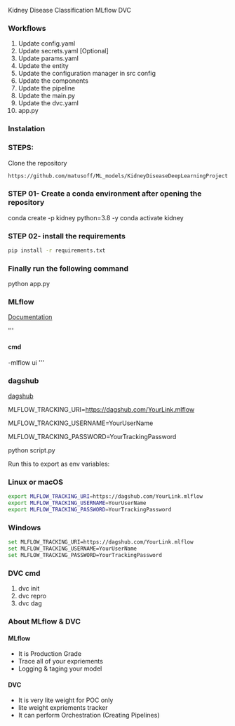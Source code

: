 Kidney Disease Classification MLflow DVC
### Workflows

1. Update config.yaml
2. Update secrets.yaml [Optional]
3. Update params.yaml
4. Update the entity
5. Update the configuration manager in src config
6. Update the components
7. Update the pipeline
8. Update the main.py
9. Update the dvc.yaml
10. app.py


### Instalation

### STEPS:
Clone the repository
```bash
https://github.com/matusoff/ML_models/KidneyDiseaseDeepLearningProject
```
### STEP 01- Create a conda environment after opening the repository

conda create -p kidney python=3.8 -y
conda activate kidney

### STEP 02- install the requirements
```bash 
pip install -r requirements.txt
```

### Finally run the following command
python app.py 


### MLflow
[Documentation](https://mlflow.org/docs/latest/index.html)

'''
#### cmd
-mlflow ui
'''

### dagshub
[dagshub](https://dagshub.com)

MLFLOW_TRACKING_URI=https://dagshub.com/YourLink.mlflow

MLFLOW_TRACKING_USERNAME=YourUserName

MLFLOW_TRACKING_PASSWORD=YourTrackingPassword

python script.py

Run this to export as env variables:

### Linux or macOS
```bash
export MLFLOW_TRACKING_URI=https://dagshub.com/YourLink.mlflow
export MLFLOW_TRACKING_USERNAME=YourUserName
export MLFLOW_TRACKING_PASSWORD=YourTrackingPassword
```

### Windows
```bash
set MLFLOW_TRACKING_URI=https://dagshub.com/YourLink.mlflow
set MLFLOW_TRACKING_USERNAME=YourUserName
set MLFLOW_TRACKING_PASSWORD=YourTrackingPassword
```


### DVC cmd

1. dvc init
2. dvc repro
3. dvc dag

### About MLflow & DVC

#### MLflow

- It is Production Grade
- Trace all of your expriements
- Logging & taging your model

#### DVC

- It is very lite weight for POC only
- lite weight expriements tracker
- It can perform Orchestration (Creating Pipelines)